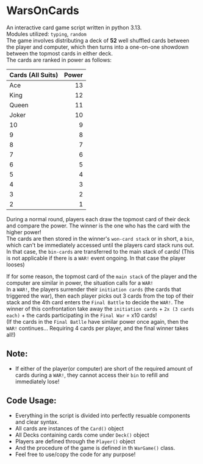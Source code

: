 # WarsOnCards
An interactive card game script written in python 3.13.  
Modules utilized: `typing`, `random`  
The game involves distributing a deck of **52** well shuffled cards between the player and computer, which then turns into a one-on-one showdown between the topmost cards in either deck.  
The cards are ranked in power as follows:  
  
|Cards (All Suits)|Power|
|:----| ----:|
|Ace|13|
|King|12|
|Queen|11|
|Joker|10|
|10|9|
|9|8|
|8|7|
|7|6|
|6|5|
|5|4|
|4|3|
|3|2|
|2|1|

During a normal round, players each draw the topmost card of their deck and compare the power. The winner is the one who has the card with the higher power!  
The cards are then stored in the winner's `won-card stack` or in short, a `bin`, which can't be immediately accessed until the players card stack runs out. In that case, the `bin-cards` are transferred to the main stack of cards! (This is not applicable if there is a `WAR!` event ongoing. In that case the player looses)  


If for some reason, the topmost card of the `main stack` of the player and the computer are similar in power, the situation calls for a `WAR!`  
In a `WAR!`, the players surrender their `initiation cards` (the cards that triggered the war), then each player picks out 3 cards from the top of their stack and  the 4th card enters the `Final Battle` to decide the `WAR!`. The winner of this confrontation take away the `initiation cards` + `2x (3 cards each)` + the cards participating in the `Final War` = x10 cards!  
(If the cards in the `Final Batlle` have similar power once again, then the `WAR!` continues... Requiring 4 cards per player, and the final winner takes all!)  
## Note:
- If either of the player(or computer) are short of the required amount of cards during a `WAR!`, they cannot access their `bin` to refill and immediately lose!


## Code Usage:
- Everything in the script is divided into perfectly resuable components and clear syntax.
- All cards are instances of the `Card()` object
- All Decks containing cards come under `Deck()` object
- Players are defined through the `Player()` object
- And the procedure of the game is defined in th `WarGame()` class.
- Feel free to use/copy the code for any purpose!

